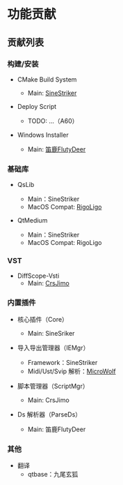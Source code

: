 # 功能贡献

## 贡献列表

### 构建/安装

+ CMake Build System
    + Main: [SineStriker](https://github.com/SineStriker)

+ Deploy Script
    + TODO: ...（A60）

+ Windows Installer
    + Main: [笛鹿FlutyDeer](https://github.com/FlutyDeer)

### 基础库

+ QsLib
    + Main：SineStriker
    + MacOS Compat: [RigoLigo](https://github.com/RigoLigoRLC)

+ QtMedium
    + Main：SineStriker
    + MacOS Compat: RigoLigo

### VST

+ DiffScope-Vsti
    + Main: [CrsJimo](https://github.com/CrsJimo)

### 内置插件

+ 核心插件（Core）
    + Main: SineSriker

+ 导入导出管理器（IEMgr）
    + Framework：SineStriker
    + Midi/Ust/Svip 解析：[MicroWolf](https://github.com/IceKyrin)

+ 脚本管理器（ScriptMgr）
    + Main: CrsJimo

+ Ds 解析器（ParseDs）
    + Main: 笛鹿FlutyDeer

### 其他

+ 翻译
    + qtbase：九尾玄狐

<!-- | 序号  | 内容         |                贡献者                |
|:---:|:-----------|:---------------------------------:|
|  1  | 导入/导出 Midi      | [MicroWolf](https://github.com/IceKyrin) |
|  2  | 制作 Windows 安装包 |  [笛鹿FlutyDeer](https://github.com/FlutyDeer) |
|  3  | 脚本管理器        |    [CrsJimo](https://github.com/CrsJimo)        | -->